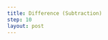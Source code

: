 ```yaml
---
title: Difference (Subtraction)
step: 10
layout: post
---
```


<script src="https://gist.github.com/madhephaestus/b1356537edaaad7c4b35.js"></script>

